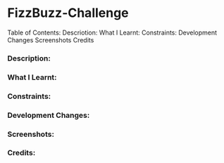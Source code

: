 # FizzBuzz-Challenge

Table of Contents:
Descriotion:
What I Learnt:
Constraints:
Development Changes
Screenshots
Credits


### Description:

### What I Learnt:

### Constraints:

### Development Changes:

### Screenshots:

### Credits:

